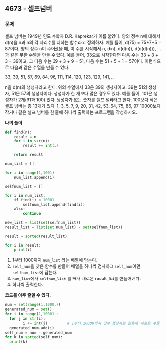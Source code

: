 ## 4673 - 셀프넘버

### 문제

셀프 넘버는 1949년 인도 수학자 D.R. Kaprekar가 이름 붙였다. 양의 정수 n에 대해서 d(n)을 n과 n의 각 자리수를 더하는 함수라고 정의하자. 예를 들어, d(75) = 75+7+5 = 87이다.
양의 정수 n이 주어졌을 때, 이 수를 시작해서 n, d(n), d(d(n)), d(d(d(n))), ...과 같은 무한 수열을 만들 수 있다. 
예를 들어, 33으로 시작한다면 다음 수는 33 + 3 + 3 = 39이고, 그 다음 수는 39 + 3 + 9 = 51, 다음 수는 51 + 5 + 1 = 57이다. 이런식으로 다음과 같은 수열을 만들 수 있다.

33, 39, 51, 57, 69, 84, 96, 111, 114, 120, 123, 129, 141, ...

n을 d(n)의 생성자라고 한다. 위의 수열에서 33은 39의 생성자이고, 39는 51의 생성자, 51은 57의 생성자이다. 생성자가 한 개보다 많은 경우도 있다. 예를 들어, 101은 생성자가 2개(91과 100) 있다. 
생성자가 없는 숫자를 셀프 넘버라고 한다. 100보다 작은 셀프 넘버는 총 13개가 있다. 1, 3, 5, 7, 9, 20, 31, 42, 53, 64, 75, 86, 97
10000보다 작거나 같은 셀프 넘버를 한 줄에 하나씩 출력하는 프로그램을 작성하시오.

**나의 풀이**

```python
def find(n):
    result = n
    for i in str(n):
        result += int(i)

    return result

num_list = []

for i in range(1,1001):
    num_list.append(i) 

selfnum_list = []

for i in num_list:
    if find(i) < 10001:
        selfnum_list.append(find(i))
    else:
        continue

new_list = list(set(selfnum_list))
result_list = list(set(num_list) - set(selfnum_list))

result = sorted(result_list)

for i in result:
    print(i)
```

1. 1부터 1000까지 `num_list` 라는 배열에 담는다. 
2. `self_num`을 찾은 함수를 만들어 배열을 하나씩 검사하고 `self_num`이면 `selfnum_list`에 담는다.
3. `num_list`에서 `selfnum_list` 를 빼서 새로운 result_list를 만들어낸다.
4. 하나씩 출력한다.



**코드를 아주 줄일 수 있다.**

```python
num = set(range(1,10001))
generated_num = set()
for i in range(1,10001):
  for j in str(i):
    	i += int(j)			# 1부터 10000까지 전부 생성자로 활용해 새로운 수를 만든다.
  generated_num.add(i)
self_num = num - generated_num
for k in sorted(self_num):
  print(k)
```

